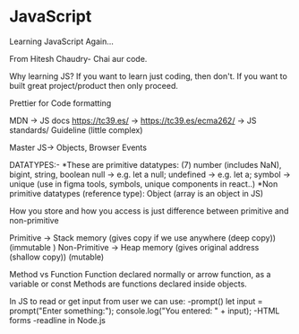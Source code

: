 # JavaScript
Learning JavaScript Again...

From Hitesh Chaudry- Chai aur code.

Why learning JS?
If you want to learn just coding, then don't. If you want to built great project/product then only proceed.

Prettier for Code formatting

MDN -> JS docs
https://tc39.es/ -> https://tc39.es/ecma262/ -> JS standards/ Guideline (little complex)

Master JS-> Objects, Browser Events

DATATYPES:-
*These are primitive datatypes: (7)
number (includes NaN), bigint, string, boolean
null -> e.g. let a null;
undefined -> e.g. let a;
symbol -> unique (use in figma tools, symbols, unique components in react..)
*Non primitive datatypes (reference type): Object (array is an object in JS)

How you store and how you access is just difference between primitive and non-primitive

Primitive -> Stack memory (gives copy if we use anywhere (deep copy)) (immutable )
Non-Primitive -> Heap memory (gives original address (shallow copy)) (mutable)

Method vs Function
Function declared normally or arrow function, as a variable or const
Methods are functions declared inside objects.

In JS to read or get input from user we can use:
-prompt()
    let input = prompt("Enter something:");
    console.log("You entered: " + input);
-HTML forms
-readline in Node.js